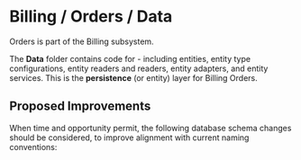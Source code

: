 # Billing / Orders / Data

Orders is part of the Billing subsystem.
  
The **Data** folder contains code for - including entities, entity type configurations, entity readers and readers, entity adapters, and entity services. This is the **persistence** (or entity) layer for Billing Orders.

## Proposed Improvements

When time and opportunity permit, the following database schema changes should be considered, to improve alignment with current naming conventions:

